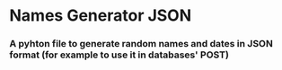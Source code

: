 # Names Generator JSON
### A pyhton file to generate random names and dates in JSON format (for example to use it in databases' POST)

